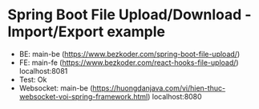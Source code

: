 # Spring Boot File Upload/Download - Import/Export example

- BE: main-be (https://www.bezkoder.com/spring-boot-file-upload/)
- FE: main-fe (https://www.bezkoder.com/react-hooks-file-upload/)
  localhost:8081
- Test: Ok
- Websocket: main-be (https://huongdanjava.com/vi/hien-thuc-websocket-voi-spring-framework.html)
  localhost:8080
